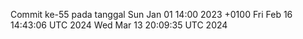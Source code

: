 Commit ke-55 pada tanggal Sun Jan 01 14:00 2023 +0100
Fri Feb 16 14:43:06 UTC 2024
Wed Mar 13 20:09:35 UTC 2024
